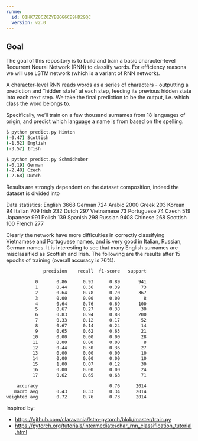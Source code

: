```yaml
---
runme:
  id: 01HK7Z8CZ0ZYBBGG6CB9HD29QC
  version: v2.0
---
```


## Goal

The goal of this repository is to build and train a basic character-level Recurrent Neural Network (RNN) to classify words. For efficiency reasons we will use LSTM network (which is a variant of RNN network).

A character-level RNN reads words as a series of characters - outputting a prediction and “hidden state” at each step, feeding its previous hidden state into each next step. We take the final prediction to be the output, i.e. which class the word belongs to.

Specifically, we’ll train on a few thousand surnames from 18 languages of origin, and predict which language a name is from based on the spelling.

```sh {"id":"01HK7ZDXE5BGAJM3F3RQQVPYDX"}
$ python predict.py Hinton
(-0.47) Scottish
(-1.52) English
(-3.57) Irish

$ python predict.py Schmidhuber
(-0.19) German
(-2.48) Czech
(-2.68) Dutch
```

Results are strongly dependent on the dataset composition, indeed the dataset is divided into

Data statistics: 
English 3668
German 724
Arabic 2000
Greek 203
Korean 94
Italian 709
Irish 232
Dutch 297
Vietnamese 73
Portuguese 74
Czech 519
Japanese 991
Polish 139
Spanish 298
Russian 9408
Chinese 268
Scottish 100
French 277

Clearly the network have more difficulties in correctly classifying Vietnamese and Portuguese names, and is very good in Italian, Russian, German names. It is interesting to see that many English surnames are misclassified as Scottish and Irish. The following are the results after 15 epochs of training (overall accuracy is 76%).

```sh {"id":"01HK8HRFAWQKAMNB7EQ4WY8F25"}
              precision    recall  f1-score   support

           0       0.86      0.93      0.89       941
           1       0.44      0.36      0.39        73
           2       0.64      0.78      0.70       367
           3       0.00      0.00      0.00         8
           4       0.64      0.76      0.69       100
           5       0.67      0.27      0.38        30
           6       0.83      0.94      0.88       200
           7       0.33      0.12      0.17        52
           8       0.67      0.14      0.24        14
           9       0.65      0.62      0.63        21
          10       0.00      0.00      0.00        28
          11       0.00      0.00      0.00         8
          12       0.44      0.30      0.36        27
          13       0.00      0.00      0.00        10
          14       0.00      0.00      0.00        10
          15       1.00      0.07      0.12        30
          16       0.00      0.00      0.00        24
          17       0.62      0.65      0.63        71

    accuracy                           0.76      2014
   macro avg       0.43      0.33      0.34      2014
weighted avg       0.72      0.76      0.73      2014
```

Inspired by:

- https://github.com/claravania/lstm-pytorch/blob/master/train.py
- https://pytorch.org/tutorials/intermediate/char_rnn_classification_tutorial.html